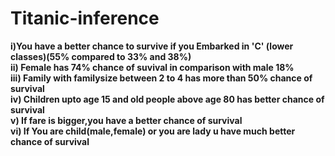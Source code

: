 # Titanic-inference

**i)You have a better chance to survive if you Embarked in 'C' (lower classes)(55% compared to 33% and 38%)<br/>
ii) Female has 74% chance of suvival in comparison with male 18%<br/>
iii) Family with familysize between 2 to 4 has more than 50% chance of survival<br/>
iv) Children upto age 15 and old people above age 80 has better chance of survival<br/>
v) If fare is bigger,you have a better chance of survival<br/>
vi) If You are child(male,female) or you are lady u have much better chance of survival**


 
